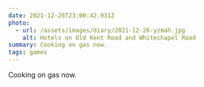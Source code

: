 ```yaml
---
date: 2021-12-26T23:00:42.931Z
photo:
  - url: /assets/images/diary/2021-12-26-yzmah.jpg
    alt: Hotels on Old Kent Road and Whitechapel Road
summary: Cooking on gas now.
tags: games
---
```

Cooking on gas now. 
